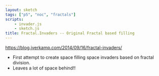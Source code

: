 ```yaml
---
layout: sketch
tags: ["p5", "noc", "fractals"]
scripts: 
    - invader.js
    - sketch.js
title: Fractal.Invaders -- Original Fractal based filling
---
```


<https://blog.jverkamp.com/2014/09/16/fractal-invaders/>

* First attempt to create space filling space invaders based on fractal division.
* Leaves a lot of space behind!!